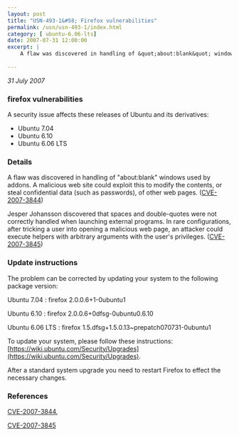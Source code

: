 ```yaml
---
layout: post
title: "USN-493-1&#58; Firefox vulnerabilities"
permalink: /usn/usn-493-1/index.html
category: [ ubuntu-6.06-lts]
date: 2007-07-31 12:00:00
excerpt: |
    A flaw was discovered in handling of &quot;about:blank&quot; windows used by addons.  A malicious web site could exploit this to modify the contents, or steal confidential data (such as passwords), of other web pages. ([CVE-2007-3844](http://people.ubuntu.com/~ubuntu-security/cve/CVE-2007-3844))
    
--- 
```

 
 

*31 July 2007*

### firefox vulnerabilities

A security issue affects these releases of Ubuntu and its derivatives:

* Ubuntu 7.04
* Ubuntu 6.10
* Ubuntu 6.06 LTS

### Details

A flaw was discovered in handling of &quot;about:blank&quot; windows used by addons. A malicious web site could exploit this to modify the contents, or steal confidential data (such as passwords), of other web pages. ([CVE-2007-3844](http://people.ubuntu.com/~ubuntu-security/cve/CVE-2007-3844))

Jesper Johansson discovered that spaces and double-quotes were not correctly handled when launching external programs. In rare configurations, after tricking a user into opening a malicious web page, an attacker could execute helpers with arbitrary arguments with the user&#39;s privileges. ([CVE-2007-3845](http://people.ubuntu.com/~ubuntu-security/cve/CVE-2007-3845))

### Update instructions

The problem can be corrected by updating your system to the following package version:

Ubuntu 7.04
 : firefox <span>2.0.0.6+1-0ubuntu1</span>

Ubuntu 6.10
 : firefox <span>2.0.0.6+0dfsg-0ubuntu0.6.10</span>

Ubuntu 6.06 LTS
 : firefox <span>1.5.dfsg+1.5.0.13~prepatch070731-0ubuntu1</span>

To update your system, please follow these instructions: [https://wiki.ubuntu.com/Security/Upgrades](https://wiki.ubuntu.com/Security/Upgrades).

After a standard system upgrade you need to restart Firefox to effect the necessary changes.

### References

 
 [CVE-2007-3844](http://people.ubuntu.com/~ubuntu-security/cve/CVE-2007-3844), 

 [CVE-2007-3845](http://people.ubuntu.com/~ubuntu-security/cve/CVE-2007-3845)
 

